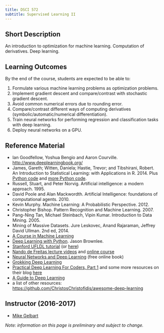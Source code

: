 ```yaml
---
title: DSCI 572
subtitle: Supervised Learning II
---
```


## Short Description
An introduction to optimization for machine learning. Computation of derivatives. Deep learning.

## Learning Outcomes

By the end of the course, students are expected to be able to:

1. Formulate various machine learning problems as optimization problems.
2. Implement gradient descent and compare/contrast with stochastic gradient descent.
3. Avoid common numerical errors due to rounding error. 
4. Compare/contrast different ways of computing derivatives (symbolic/automatic/numerical differentiation).
5. Train neural networks for performing regression and classification tasks with deep learning.
6. Deploy neural networks on a GPU.

## Reference Material
* Ian Goodfellow, Yoshua Bengio and Aaron Courville. <http://www.deeplearningbook.org/>
* James, Gareth; Witten, Daniela; Hastie, Trevor; and Tibshirani, Robert. An Introduction to Statistical Learning: with Applications in R. 2014. Plus [Python code](https://github.com/JWarmenhoven/ISLR-python) and [more Python code](https://github.com/mscaudill/IntroStatLearn).
* Russell, Stuart, and Peter Norvig. Artificial intelligence: a modern approach. 1995.
* David Poole and Alan Mackwordth. Artificial Intelligence: foundations of computational agents. 2010.
* Kevin Murphy. Machine Learning: A Probabilistic Perspective. 2012.
* Christopher Bishop. Pattern Recognition and Machine Learning. 2007.
* Pang-Ning Tan, Michael Steinbach, Vipin Kumar. Introduction to Data Mining. 2005.
* Mining of Massive Datasets. Jure Leskovec, Anand Rajaraman, Jeffrey David Ullman. 2nd ed, 2014. 
* [A Course in Machine Learning](http://ciml.info/)
* [Deep Learning with Python](https://machinelearningmastery.com/deep-learning-with-python). Jason Brownlee.
* [Stanford UFLDL tutorial](http://deeplearning.stanford.edu/wiki/index.php/UFLDL_Tutorial) (or [here](http://deeplearning.stanford.edu/tutorial/))
* [Nando de Freitas lecture videos](https://www.youtube.com/watch?v=PlhFWT7vAEw) and [online course](https://www.cs.ox.ac.uk/people/nando.defreitas/machinelearning/)
* [Neural Networks and Deep Learning](http://neuralnetworksanddeeplearning.com/) (free online book)
* [Grokking Deep Learning](https://www.manning.com/books/grokking-deep-learning)
* [Practical Deep Learning For Coders, Part 1](http://course.fast.ai/) and some more resources on their blog [here](http://www.fast.ai/2016/12/19/favorite-posts/)
* [A Guide to Deep Learning](http://yerevann.com/a-guide-to-deep-learning/)
* a list of other resources: https://github.com/ChristosChristofidis/awesome-deep-learning

## Instructor (2016-2017)
* [Mike Gelbart](http://www.cs.ubc.ca/~mgelbart/) 

_Note: information on this page is preliminary and subject to change._
